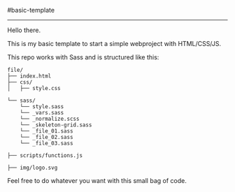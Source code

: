 #basic-template

------

Hello there.

This is my basic template to start a simple webproject with HTML/CSS/JS.

This repo works with Sass and is structured like this:

```
file/
├── index.html
├── css/
│   ├── style.css

└── sass/
    └── style.sass
    └── _vars.sass
    └── _normalize.scss
    └── _skeleton-grid.sass
    └── _file_01.sass
    └── _file_02.sass
    └── _file_03.sass

├── scripts/functions.js

├── img/logo.svg

```

Feel free to do whatever you want with this small bag of code.
